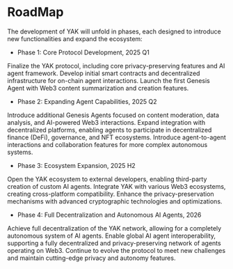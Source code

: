 # RoadMap

The development of YAK will unfold in phases, each designed to introduce new functionalities and expand the ecosystem:

* Phase 1: Core Protocol Development, 2025 Q1

Finalize the YAK protocol, including core privacy-preserving features and AI agent framework.
Develop initial smart contracts and decentralized infrastructure for on-chain agent interactions.
Launch the first Genesis Agent with Web3 content summarization and creation features.

* Phase 2: Expanding Agent Capabilities, 2025 Q2

Introduce additional Genesis Agents focused on content moderation, data analysis, and AI-powered Web3 interactions.
Expand integration with decentralized platforms, enabling agents to participate in decentralized finance (DeFi), governance, and NFT ecosystems.
Introduce agent-to-agent interactions and collaboration features for more complex autonomous systems.

* Phase 3: Ecosystem Expansion, 2025 H2

Open the YAK ecosystem to external developers, enabling third-party creation of custom AI agents.
Integrate YAK with various Web3 ecosystems, creating cross-platform compatibility.
Enhance the privacy-preservation mechanisms with advanced cryptographic technologies and optimizations.

* Phase 4: Full Decentralization and Autonomous AI Agents, 2026

Achieve full decentralization of the YAK network, allowing for a completely autonomous system of AI agents.
Enable global AI agent interoperability, supporting a fully decentralized and privacy-preserving network of agents operating on Web3.
Continue to evolve the protocol to meet new challenges and maintain cutting-edge privacy and autonomy features.

